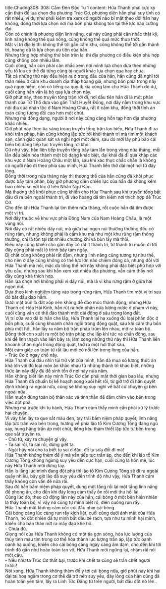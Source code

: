 title:Chương308: 308: Cầm Đèn Độc Tu 1
content:
Hứa Thanh phải cực kỳ cẩn thận để lựa chọn địa phương Trúc Cơ, phương diện hắn phải suy tính có rất nhiều, ví dụ như phải kiểm tra xem có người nào bí mật theo dõi hắn hay không, đồng thời lựa chọn nơi mà bốn phía không tồn tại thế lực nào cường đại.<br>Còn có chính là phương diện linh năng, cái này cũng phải cân nhắc thật kỹ, linh năng không thể quá nồng, cũng không thể quá mức thưa thớt.<br>Mặt vị trí địa lý thì không thể tới gần cấm khu, cũng không thể tới gần thành trì, hoang dã là lựa chọn ưu tiên của hắn.<br>Nhưng tổng hợp những thứ bên trên lại thì địa phương có điều kiện phù hợp cũng không còn nhiều lắm.<br>Cuối cùng, hắn còn phải cân nhắc xem nơi mình lựa chọn dựa theo những yếu tố kia có thể đã từng cũng bị người khác lựa chọn qua hay chưa.<br>Tất cả những thứ này đều hiện ra ở trong đầu của hắn, hắn cũng đã nghĩ tới thần miếu ở cấm khu doanh địa thập hoang giả, nhưng bốn phía trong này quá nguy hiểm, còn có tiếng ca quỷ dị kia cũng làm cho Hứa Thanh do dự, cuối cùng hắn vẫn là bỏ qua lựa chọn này.<br>Giờ phút này, theo truyền tống trận rời đi, nơi đầu tiên hắn đi là một phân thành của Tử Thổ dựa vào gần Thất Huyết Đồng, nơi đây nằm trong khu vực nội địa của nhân tộc ở Nam Hoàng Châu, rất ít cấm khu, đồng thời tính an toàn cũng tương đối cao hơn một chút.<br>Nhưng mà đồng dạng, người ở nơi này cũng càng hỗn tạp hơn địa phương khác nhiều.<br>Giờ phút này theo tia sáng trong truyền tống trận tan biến, Hứa Thanh đi ra khỏi trận pháp, hắn cũng không lập tức rời khỏi thành trì mà tìm một khách sạn, cảnh giác quan sát và nghỉ ngơi một đêm, sau đó mới lấy phù bảo cải biến bộ dáng tiếp tục truyền tống rời khỏi.<br>Cứ như vậy, hắn liên tiếp truyền tống bảy tám lần trong vòng nửa tháng, mỗi lần đều biến hóa thành một bộ dạng khác biệt, đại khái đã đi qua khắp các khu vực ở Nam Hoàng Châu một lần, sau khi xác thực chắc chắn là không có người nào đi theo phía sau mình, Hứa Thanh liền thở dài một hơi từ đáy lòng.<br>Đồng thời trong nửa tháng này thì thương thế của hắn cũng đã khôi phục được bảy tám phần, bây giờ phương diện chiến lực của hắn đã không kém bao nhiêu so với lúc ở trên Nhân Ngư Đảo.<br>Mà thương thế khôi phục cũng khiến cho Hứa Thanh sau khi truyền tống bắt đầu đi ra bên ngoài thành trì, đi vào hoang dã tìm kiếm nơi thích hợp để Trúc Cơ.<br>Cho đến khi Hứa Thanh lại tìm thêm nửa tháng, rốt cuộc hắn đã tìm được một vị trí.<br>Nơi đây thuộc về khu vực phía Đông Nam của Nam Hoàng Châu, là một vùng núi.<br>Nơi đây có rất nhiều dãy núi, mà giữa hai ngọn núi thường thường đều có rừng rậm, nhưng không phải là cấm khu mà như một khu rừng rậm thông thường, chỉ là tồn tại rất nhiều chướng khí và bùn lầy mà thôi.<br>Điều này cũng khiến cho gần đây có rất ít thành trì, từ thành trì muốn đi tới đây cũng phải mất lộ trình bảy tám ngày.<br>Dị chất cũng không phải rất đậm, nhưng linh năng cũng tương tự như thế, cho nên ở đây cũng không có thế lực lớn nào chiếm đóng cả, nhưng đối với Hứa Thanh mà nói, mặc dù tổng thể nơi này không phải đặc biệt phù hợp với yêu cầu, nhưng sau khi hắn xem xét nhiều địa phương, vẫn cảm thấy nơi đây cũng khá thích hợp.<br>Hắn lựa chọn nơi không phải vì dãy núi, mà là vì khu rừng rậm ở giữa hai ngọn núi.<br>Dựa theo kinh nghiệm từng vào trong rừng rậm, Hứa Thanh tìm một vị trí sau đó bắt đầu đào hầm.<br>Dưới mặt bùn là đất xốp nên không dễ đào móc thành động, nhưng Hứa Thanh có Hóa Hải Kinh, hắn rút ra hơn phân nửa lượng nước ở phạm vi này, cuối cùng vẫn có thể đào thành một cái động ở sâu trong lòng đất.<br>Vị trí cửa vào đã bị hắn che lấp, Hứa Thanh lại hạ xuống đủ loại phấn độc ở bốn phía, cuối cùng khoanh chân ngồi trong động quật, sau khi cảm thụ bốn phía một hồi, hắn lấy ra năm bộ trận pháp trùm lên nhau, mở ra toàn bộ.<br>Đồng thời còn xuất ra một bộ trận pháp che lấp khí tức và chấn động, sau khi để linh thạch vào liền bày ra, làm xong những thứ này thì Hứa Thanh liền khoanh chân ngồi trong động quật, thở ra một hơi thật sâu.<br>Một cảm giác an toàn từ rất lâu mới có nổi lên trong lòng của hắn.<br>- Trúc Cơ ở ngay chỗ này.<br>Hứa Thanh cúi đầu nhìn túi trữ vật của mình, hắn đã mua số lượng thức ăn khá lớn với đủ loại món ăn khác nhau từ những thành trì khác biệt, những thức ăn này đầy đủ để sinh tồn ở nơi này nửa năm.<br>Hắn không biết lần này mình Trúc Cơ cần phải mất thời gian bao lâu, nhưng Hứa Thanh đã chuẩn bị kế hoạch xong xuôi hết rồi, từ giờ trở đi hắn quyết định không ra ngoài nữa, cũng sẽ không suy nghĩ về bất cứ chuyện gì bên ngoài nữa.<br>Hắn muốn dùng toàn bộ thân xác và tinh thần để đắm chìm vào bên trong việc đột phá.<br>Nhưng mà trước khi tu hành, Hứa Thanh cảm thấy mình cần phải xử lý trước hai chuyện.<br>Vì vậy hắn lấy ra que sắt màu đen, tay trái bấm niệm pháp quyết, linh năng lập tức tràn vào bên trong, hướng về phía lão tổ Kim Cương Tông đang ngủ say, hung hăng trấn áp một chút, tiếng kêu thảm thiết lập tức từ bên trong que sắt truyền ra.<br>- Chủ tử, xảy ra chuyện gì vậy.<br>- Ta sai rồi, ta sai rồi, đừng giết ta.<br>- Ngài hãy nói cho ta biết ta sai ở đâu, để ta sửa đổi đi mà!<br>Hứa Thanh không thèm để ý mà vẫn tiếp tục trấn áp, cho đến khi lão tổ Kim Cương Tông không ngừng suy yếu đến cực hạn, cuối cùng là hôn mê, lúc này Hứa Thanh mới dừng tay.<br>Hắn lo lắng lúc mình đang đột phá thì lão tổ Kim Cương Tông sẽ đi ra ngoài quấy nhiễu, bây giờ lão đã suy yếu đến trình độ như vậy, Hứa Thanh cảm thấy không còn vấn đề nữa rồi.<br>Sau đó hắn bấm niệm pháp quyết, dùng một tầng rồi lại một tầng linh năng để phong ấn, cho đến khi đáy lòng cảm thấy ổn rồi mới thu hồi lại.<br>Cùng lúc đó, theo cử động lần này của hắn, cái bóng ở một bên hiển nhiên là thấy toàn bộ, vì vậy nó cũng tự mình biết rõ, điên cuồng run rẩy.<br>Hứa Thanh mặt không cảm xúc cúi đầu nhìn cái bóng.<br>Cái bóng càng lúc càng run rẩy kịch liệt, cuối cùng dưới ánh mắt của Hứa Thanh, nó đột nhiên đã tự mình bắt đầu xé rách, tựa như tự mình hại mình, khiến cho bản thân nứt ra mấy đạo khe hở.<br>- Chưa đủ.<br>Giọng nói của Hứa Thanh không có một tia gợn sóng, hóa lực lượng của thủy tinh màu tím trong cơ thể hóa thành lực lượng trấn áp, lập tức oanh oanh hạ xuống, khiến cho cái bóng càng ngày càng ảm đạm, cho đến khi tới trình độ gần như hoàn toàn tan vỡ, Hứa Thanh mới ngừng lại, chậm rãi nói một câu.<br>- Nếu như ta Trúc Cơ thất bại, trước khi chết ta cũng sẽ trấn chết ngươi trước!<br>Nói xong, Hứa Thanh không thèm để ý tới cái bóng nữa, giờ phút này khi hai đại tai hoạ ngầm trong cơ thể đã trở nên suy yếu, đáy lòng của hắn cũng đã hoàn toàn yên tâm, lấy ra Linh Tức Đăng từ trên người, bắt đầu đốt nó lên..<br>